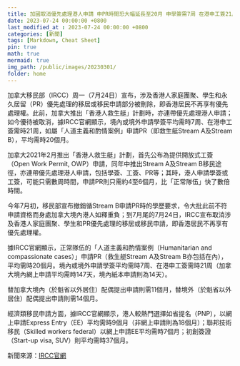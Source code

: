 ```yaml
---
title: 加國取消優先處理港人申請 申PR時間恐大幅延長至20月 申學簽需7周 在港申工簽21周
date: 2023-07-24 00:00:00 +0800
last_modified_at : 2023-07-24 00:00:00 +0800
categories: [新聞]
tags: [Markdown, Cheat Sheet]
pin: true
math: true
mermaid: true
img_path: /public/images/20230301/
folder: home
---
```


加拿大移民部（IRCC）周一（7月24日）宣布，涉及香港人家庭團聚、學生和永久居留（PR）優先處理的移居或移民申請部分被刪除，即香港居民不再享有優先處理權。此前，加拿大推出「香港人救生艇」計劃時，亦連帶優先處理港人申請；如今優待被取消，據IRCC官網顯示，境內或境外申請學簽平均需時7周、在港申工簽需時21周，如屬「人道主義和酌情案例」申請PR（即救生艇Stream A及Stream B），平均需時20個月。

加拿大2021年2月推出「香港人救生艇」計劃，首先公布為提供開放式工簽（Open Work Permit, OWP）申請，同年中推出Stream A及Stream B移民途徑，亦連帶優先處理港人申請，包括學簽、工簽、PR等；其時，港人申請學簽或工簽，可能只需數周時間，申請PR則只需約4至6個月，比「正常隊伍」快了數倍時間。

今年7月初，移民部宣布撤銷循Stream B申請PR時的學歷要求，令大批此前不符申請資格而身處加拿大境內港人如釋重負；到7月尾的7月24日，IRCC宣布取消涉及香港人家庭團聚、學生和PR優先處理的移居或移民申請，即香港居民不再享有優先處理權。

據IRCC官網顯示，正常隊伍的「人道主義和酌情案例（Humanitarian and compassionate cases）」申請PR（救生艇Stream A及Stream B亦包括在內），平均需時20個月。境內或境外申請學簽平均需時7周、在港申工簽需時21周（加拿大境內網上申請平均需時147天，境內紙本申請則為14天）。

替加拿大境內（於魁省以外居住）配偶提出申請則需11個月，替境外（於魁省以外居住）配偶提出申請則需14個月。

經濟類移民申請方面，據IRCC官網顯示，港人較熱門選擇如省提名（PNP），以網上申請Express Entry（EE）平均需時9個月（非網上申請則為18個月）；聯邦技術移民（Skilled workers federal）以網上申請EE平均需時7個月；初創簽證（Start-up visa, SUV）則平均需時37個月。

新聞來源：[IRCC官網](https://www.canada.ca/en/immigration-refugees-citizenship/corporate/publications-manuals/operational-bulletins-manuals/updates/2023-special-measures-hong-kong.html)